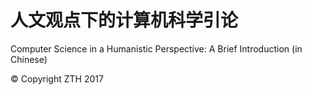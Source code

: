 人文观点下的计算机科学引论
=============
Computer Science in a Humanistic Perspective: A Brief Introduction (in Chinese)

&copy; Copyright ZTH 2017